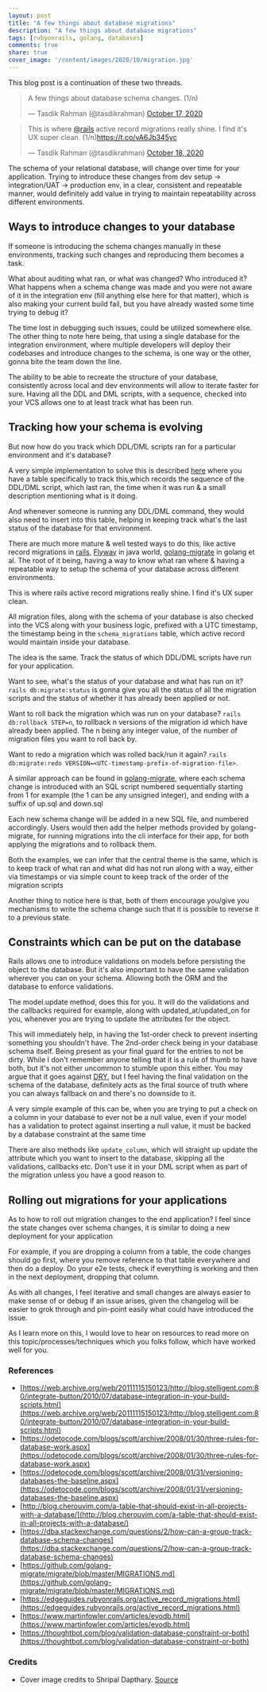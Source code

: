 ```yaml
---
layout: post
title: "A few things about database migrations"
description: "A few things about database migrations"
tags: [rubyonrails, golang, databases]
comments: true
share: true
cover_image: '/content/images/2020/10/migration.jpg'
---
```


This blog post is a continuation of these two threads.

<blockquote class="twitter-tweet"><p lang="en" dir="ltr">A few things about database schema changes. (1/n)</p>&mdash; Tasdik Rahman (@tasdikrahman) <a href="https://twitter.com/tasdikrahman/status/1317490663613624320?ref_src=twsrc%5Etfw">October 17, 2020</a></blockquote> <script async src="https://platform.twitter.com/widgets.js" charset="utf-8"></script>

<blockquote class="twitter-tweet"><p lang="en" dir="ltr">This is where <a href="https://twitter.com/rails?ref_src=twsrc%5Etfw">@rails</a> active record migrations really shine. I find it&#39;s UX super clean. (1/n)<a href="https://t.co/vA6Jb345yc">https://t.co/vA6Jb345yc</a></p>&mdash; Tasdik Rahman (@tasdikrahman) <a href="https://twitter.com/tasdikrahman/status/1317695102924451840?ref_src=twsrc%5Etfw">October 18, 2020</a></blockquote> <script async src="https://platform.twitter.com/widgets.js" charset="utf-8"></script>

The schema of your relational database, will change over time for your application. Trying to introduce these changes from dev setup -> integration/UAT -> production env, in a clear, consistent and repeatable manner, would definitely add value in trying to maintain repeatability across different environments.

## Ways to introduce changes to your database

If someone is introducing the schema changes manually in these environments, tracking such changes and reproducing them becomes a task.

What about auditing what ran, or what was changed? Who introduced it? What happens when a schema change was made and you were not aware of it in the integration env (fill anything else here for that matter), which is also making your current build fail, but you have already wasted some time trying to debug it?

The time lost in debugging such issues, could be utilized somewhere else. The other thing to note here being, that using a single database for the integration environment, where multiple developers will deploy their codebases and introduce changes to the schema, is one way or the other, gonna bite the team down the line.

The ability to be able to recreate the structure of your database, consistently across local and dev environments will allow to iterate faster for sure. Having all the DDL and DML scripts, with a sequence, checked into your VCS allows one to at least track what has been run.

## Tracking how your schema is evolving

But now how do you track which DDL/DML scripts ran for a particular environment and it's database?

A very simple implementation to solve this is described [here](http://blog.cherouvim.com/a-table-that-should-exist-in-all-projects-with-a-database/) where you have a table specifically to track this,which records the sequence of the DDL/DML script, which last ran, the time when it was run & a small description mentioning what is it doing.

And whenever someone is running any DDL/DML command, they would also need to insert into this table, helping in keeping track what's the last status of the database for that environment.

There are much more mature & well tested ways to do this, like active record migrations in [rails](https://rails.org), [Flyway](https://flywaydb.org/) in java world, [golang-migrate](https://github.com/golang-migrate/migrate/) in golang et al. The root of it being, having a way to know what ran where & having a repeatable way to setup the schema of your database across different environments.

This is where rails active record migrations really shine. I find it's UX super clean.

All migration files, along with the schema of your database is also checked into the VCS along with your business logic, prefixed with a UTC timestamp, the timestamp being in the `schema_migrations` table, which active record would maintain inside your database.

The idea is the same. Track the status of which DDL/DML scripts have run for your application.

Want to see, what's the status of your database and what has run on it? `rails db:migrate:status` is gonna give you all the status of all the migration scripts and the status of whether it has already been applied or not.

Want to roll back the migration which was run on your database? `rails db:rollback STEP=n`, to rollback n versions of the migration id which have already been applied. The n being any integer value, of the number of migration files you want to roll back by.

Want to redo a migration which was rolled back/run it again? `rails db:migrate:redo VERSION=<UTC-timestamp-prefix-of-migration-file>`.

A similar approach can be found in [golang-migrate](https://github.com/golang-migrate/migrate), where each schema change is introduced with an SQL script numbered sequentially starting from 1 for example (the 1 can be any unsigned integer), and ending with a suffix of up.sql and down.sql

Each new schema change will be added in a new SQL file, and numbered accordingly. Users would then add the helper methods provided by golang-migrate, for running migrations into the cli interface for their app, for both applying the migrations and to rollback them.

Both the examples, we can infer that the central theme is the same, which is to keep track of what ran and what did has not run along with a way, either via timestamps or via simple count to keep track of the order of the migration scripts

Another thing to notice here is that, both of them encourage you/give you mechanisms to write the schema change such that it is possible to reverse it to a previous state.

## Constraints which can be put on the database

Rails allows one to introduce validations on models before persisting the object to the database. But it's also important to have the same validation wherever you can on your schema. Allowing both the ORM and the database to enforce validations.

The model.update method, does this for you. It will do the validations and the callbacks required for example, along with updated_at/updated_on for you, whenever you are trying to update the attributes for the object.

This will immediately help, in having the 1st-order check to prevent inserting something you shouldn't have. The 2nd-order check being in your database schema itself. Being present as your final guard for the entries to not be dirty. While I don't remember anyone telling that it is a rule of thumb to have both, but it's not either uncommon to stumble upon this either. You may argue that it goes against [DRY](https://en.wikipedia.org/wiki/Don%27t_repeat_yourself), but I feel having the final validation on the schema of the database, definitely acts as the final source of truth where you can always fallback on and there's no downside to it.

A very simple example of this can be, when you are trying to put a check on a column in your database to ever not be a null value, even if your model has a validation to protect against inserting a null value, it must be backed by a database constraint at the same time

There are also methods like `update_column`, which will straight up update the attribute which you want to insert to the database, skipping all the validations, callbacks etc. Don't use it in your DML script when as part of the migration unless you have a good reason to.

## Rolling out migrations for your applications

As to how to roll out migration changes to the end application? I feel since the state changes over schema changes, it is similar to doing a new deployment for your application

For example, if you are dropping a column from a table, the code changes should go first, where you remove reference to that table everywhere and then do a deploy. Do your e2e tests, check if everything is working and then in the next deployment, dropping that column.

As with all changes, I feel iterative and small changes are always easier to make sense of or debug if an issue arises, given the changelog will be easier to grok through and pin-point easily what could have introduced the issue.

As I learn more on this, I would love to hear on resources to read more on this topic/processes/techniques which you folks follow, which have worked well for you.

### References

- [https://web.archive.org/web/20111115150123/http://blog.stelligent.com:80/integrate-button/2010/07/database-integration-in-your-build-scripts.html](https://web.archive.org/web/20111115150123/http://blog.stelligent.com:80/integrate-button/2010/07/database-integration-in-your-build-scripts.html)
- [https://odetocode.com/blogs/scott/archive/2008/01/30/three-rules-for-database-work.aspx](https://odetocode.com/blogs/scott/archive/2008/01/30/three-rules-for-database-work.aspx)
- [https://odetocode.com/blogs/scott/archive/2008/01/31/versioning-databases-the-baseline.aspx](https://odetocode.com/blogs/scott/archive/2008/01/31/versioning-databases-the-baseline.aspx)
- [http://blog.cherouvim.com/a-table-that-should-exist-in-all-projects-with-a-database/](http://blog.cherouvim.com/a-table-that-should-exist-in-all-projects-with-a-database/)
- [https://dba.stackexchange.com/questions/2/how-can-a-group-track-database-schema-changes](https://dba.stackexchange.com/questions/2/how-can-a-group-track-database-schema-changes)
- [https://github.com/golang-migrate/migrate/blob/master/MIGRATIONS.md](https://github.com/golang-migrate/migrate/blob/master/MIGRATIONS.md)
- [https://edgeguides.rubyonrails.org/active_record_migrations.html](https://edgeguides.rubyonrails.org/active_record_migrations.html)
- [https://www.martinfowler.com/articles/evodb.html](https://www.martinfowler.com/articles/evodb.html)
- [https://thoughtbot.com/blog/validation-database-constraint-or-both](https://thoughtbot.com/blog/validation-database-constraint-or-both)

### Credits

- Cover image credits to Shripal Dapthary. [Source](https://unsplash.com/photos/3BbEYiIV7bo)
